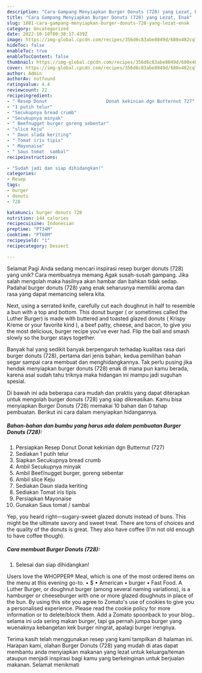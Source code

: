 ```yaml
---
description: "Cara Gampang Menyiapkan Burger Donuts (728) yang Lezat, Enak"
title: "Cara Gampang Menyiapkan Burger Donuts (728) yang Lezat, Enak"
slug: 1881-cara-gampang-menyiapkan-burger-donuts-728-yang-lezat-enak
category: Uncategorized
date: 2022-10-10T00:38:17.439Z
image: https://img-global.cpcdn.com/recipes/356d6c83abe8049d/680x482cq70/burger-donuts-728-foto-resep-utama.jpg
hideToc: false
enableToc: true
enableTocContent: false
thumbnail: https://img-global.cpcdn.com/recipes/356d6c83abe8049d/680x482cq70/burger-donuts-728-foto-resep-utama.jpg
cover: https://img-global.cpcdn.com/recipes/356d6c83abe8049d/680x482cq70/burger-donuts-728-foto-resep-utama.jpg
author: Admin
authorAv: notfound
ratingvalue: 4.4
reviewcount: 22
recipeingredient:
- " Resep Donut                      Donat kekinian dgn Butternut 727"
- "1 putih telur"
- "Secukupnya bread crumb"
- "Secukupnya minyak"
- " Beefnugget burger goreng sebentar"
- "slice Keju"
- " Daun slada keriting"
- " Tomat iris tipis"
- " Mayonaise"
- " Saus tomat  sambal"
recipeinstructions:

- "Sudah jadi dan siap dihidangkan!"
categories:
- Resep
tags:
- burger
- donuts
- 728

katakunci: burger donuts 728 
nutrition: 144 calories
recipecuisine: Indonesian
preptime: "PT34M"
cooktime: "PT60M"
recipeyield: "1"
recipecategory: Dessert

---
```



Selamat Pagi Anda sedang mencari inspirasi resep burger donuts (728) yang unik? Cara membuatnya memang Agak susah-susah gampang. Jika salah mengolah maka hasilnya akan hambar dan bahkan tidak sedap. Padahal burger donuts (728) yang enak seharusnya memiliki aroma dan rasa yang dapat memancing selera kita.


Next, using a serrated knife, carefully cut each doughnut in half to resemble a bun with a top and bottom. This donut burger ( or sometimes called the Luther Burger) is made with buttered and toasted glazed donuts ( Krispy Kreme or your favorite kind ), a beef patty, cheese, and bacon, to give you the most delicious, burger recipe you&#39;ve ever had. Flip the ball and smash slowly so the burger stays together.

Banyak hal yang sedikit banyak berpengaruh terhadap kualitas rasa dari burger donuts (728), pertama dari jenis bahan, kedua pemilihan bahan segar sampai cara membuat dan menghidangkannya. Tak perlu pusing jika hendak menyiapkan burger donuts (728) enak di mana pun kamu berada, karena asal sudah tahu triknya maka hidangan ini mampu jadi suguhan spesial.


Di bawah ini ada beberapa cara mudah dan praktis yang dapat diterapkan untuk mengolah burger donuts (728) yang siap dikreasikan. Kamu bisa menyiapkan Burger Donuts (728) memakai 10 bahan dan 0 tahap pembuatan. Berikut ini cara dalam menyiapkan hidangannya.

<!--inarticleads1-->

##### Bahan-bahan dan bumbu yang harus ada dalam pembuatan Burger Donuts (728):

1. Persiapkan  Resep Donut                      Donat kekinian dgn Butternut (727)
1. Sediakan 1 putih telur
1. Siapkan Secukupnya bread crumb
1. Ambil Secukupnya minyak
1. Ambil  Beef/nugget burger, goreng sebentar
1. Ambil slice Keju
1. Sediakan  Daun slada keriting
1. Sediakan  Tomat iris tipis
1. Persiapkan  Mayonaise
1. Gunakan  Saus tomat / sambal


Yep, you heard right—sugary-sweet glazed donuts instead of buns. This might be the ultimate savory and sweet treat. There are tons of choices and the quality of the donuts is great. They also have coffee (I&#39;m not old enough to have coffee though). 

<!--inarticleads2-->

##### Cara membuat Burger Donuts (728):


1. Selesai dan siap dihidangkan!

Users love the WHOPPER® Meal, which is one of the most ordered items on the menu at this evening go-to. • $ • American • burger • Fast Food. A Luther Burger, or doughnut burger (among several naming variations), is a hamburger or cheeseburger with one or more glazed doughnuts in place of the bun. By using this site you agree to Zomato&#39;s use of cookies to give you a personalised experience. Please read the cookie policy for more information or to delete/block them. Add a Zomato spoonback to your blog.. selama ini uda sering makan burger, tapi ga pernah jumpa burger yang wuenaknya kebangetan kek burger ningrat, apalagi burger irengnya. 

Terima kasih telah menggunakan resep yang kami tampilkan di halaman ini. Harapan kami, olahan Burger Donuts (728) yang mudah di atas dapat membantu anda menyiapkan makanan yang lezat untuk keluarga/teman ataupun menjadi inspirasi bagi kamu yang berkeinginan untuk berjualan makanan. Selamat menikmati
